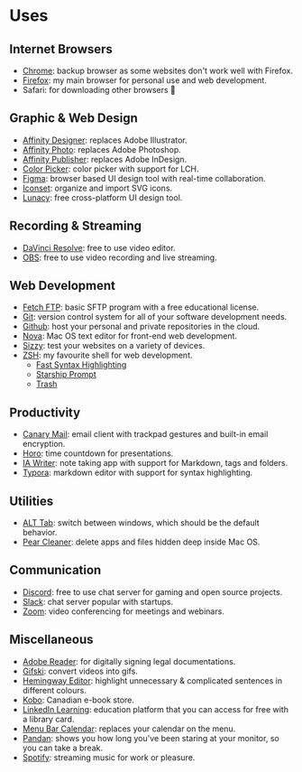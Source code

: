 # Uses

## Internet Browsers

- [Chrome](https://www.google.com/chrome/): backup browser as some websites don't work well with Firefox.
- [Firefox](https://www.mozilla.org/en-CA): my main browser for personal use and web development.
- Safari: for downloading other browsers 🤣

## Graphic & Web Design

- [Affinity Designer](https://affinity.serif.com/en-us/designer/): replaces Adobe Illustrator.
- [Affinity Photo](https://affinity.serif.com/en-us/photo/): replaces Adobe Photoshop.
- [Affinity Publisher](https://affinity.serif.com/en-us/publisher/): replaces Adobe InDesign.
- [Color Picker](https://sindresorhus.com/system-color-picker): color picker with support for LCH.
- [Figma](https://www.figma.com/): browser based UI design tool with real-time collaboration.
- [Iconset](https://iconset.io/): organize and import SVG icons.
- [Lunacy](https://icons8.com/lunacy): free cross-platform UI design tool.

## Recording & Streaming

- [DaVinci Resolve](https://www.blackmagicdesign.com/ca/products/davinciresolve): free to use video editor.
- [OBS](https://obsproject.com/): free to use video recording and live streaming.

## Web Development

- [Fetch FTP](https://fetchsoftworks.com/): basic SFTP program with a free educational license.
- [Git](https://git-scm.com/): version control system for all of your software development needs.
- [Github](https://github.com): host your personal and private repositories in the cloud.
- [Nova](https://nova.app/): Mac OS text editor for front-end web development.
- [Sizzy](https://sizzy.co/): test your websites on a variety of devices.
- [ZSH](https://www.zsh.org/): my favourite shell for web development.
	- [Fast Syntax Highlighting](https://github.com/z-shell/F-Sy-H)
	- [Starship Prompt](https://starship.rs/)
	- [Trash](https://github.com/sindresorhus/macos-trash)

## Productivity

- [Canary Mail](https://canarymail.io/): email client with trackpad gestures and built-in email encryption.
- [Horo](https://matthewpalmer.net/horo-free-timer-mac/): time countdown for presentations.
- [IA Writer](https://ia.net/writer): note taking app with support for Markdown, tags and folders.
- [Typora](https://typora.io/): markdown editor with support for syntax highlighting.

## Utilities

- [ALT Tab](https://github.com/lwouis/alt-tab-macos): switch between windows, which should be the default behavior.
- [Pear Cleaner](https://github.com/alienator88/Pearcleaner): delete apps and files hidden deep inside Mac OS.

## Communication

- [Discord](https://discord.com/): free to use chat server for gaming and open source projects.
- [Slack](https://slack.com/downloads/mac): chat server popular with startups.
- [Zoom](https://zoom.us/): video conferencing for meetings and webinars.

## Miscellaneous

- [Adobe Reader](https://get.adobe.com/ca/reader/): for digitally signing legal documentations.
- [Gifski](https://sindresorhus.com/gifski): convert videos into gifs.
- [Hemingway Editor](https://hemingwayapp.com/): highlight unnecessary & complicated sentences in different colours.
- [Kobo](https://www.kobo.com/ca/en): Canadian e-book store.
- [LinkedIn Learning](https://www.linkedin.com/learning): education platform that you can access for free with a library card.
- [Menu Bar Calendar](https://sindresorhus.com/menu-bar-calendar): replaces your calendar on the menu.
- [Pandan](https://sindresorhus.com/pandan): shows you how long you've been staring at your monitor, so you can take a break.
- [Spotify](https://open.spotify.com/): streaming music for work or pleasure.
